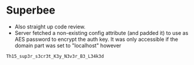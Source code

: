 # Superbee

- Also straight up code review. 
- Server fetched a non-existing config attribute (and padded it) to use as AES password to encrypt the auth key. It was only accessible if the domain part was set to "localhost" however
```
Th15_sup3r_s3cr3t_K3y_N3v3r_B3_L34k3d
```
